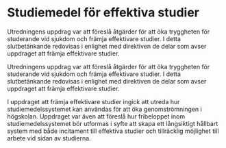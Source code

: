 # Studiemedel för effektiva studier

Utredningens uppdrag var att föreslå åtgärder för att öka tryggheten för studerande vid sjukdom och främja effektivare studier. I detta slutbetänkande redovisas i enlighet med direktiven de delar som avser uppdraget att främja effektivare studier.

Utredningens uppdrag var att föreslå åtgärder för att öka tryggheten för studerande vid sjukdom och främja effektivare studier. I detta slutbetänkande redovisas i enlighet med direktiven de delar som avser uppdraget att främja effektivare studier.

I uppdraget att främja effektivare studier ingick att utreda hur studiemedelssystemet kan användas för att öka genomströmningen i högskolan. Uppdraget var även att föreslå hur fribeloppet inom studiemedelssystemet bör utformas i syfte att skapa ett långsiktigt hållbart system med både incitament till effektiva studier och tillräcklig möjlighet till arbete vid sidan av studierna.

